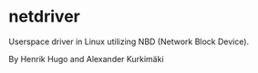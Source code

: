 netdriver
=========

Userspace driver in Linux utilizing NBD (Network Block Device).

By Henrik Hugo and Alexander Kurkimäki
